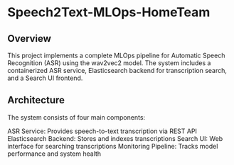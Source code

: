 ﻿# Speech2Text-MLOps-HomeTeam
## Overview
This project implements a complete MLOps pipeline for Automatic Speech Recognition (ASR) using the wav2vec2 model. The system includes a containerized ASR service, Elasticsearch backend for transcription search, and a Search UI frontend.
## Architecture
The system consists of four main components:

ASR Service: Provides speech-to-text transcription via REST API
Elasticsearch Backend: Stores and indexes transcriptions
Search UI: Web interface for searching transcriptions
Monitoring Pipeline: Tracks model performance and system health
